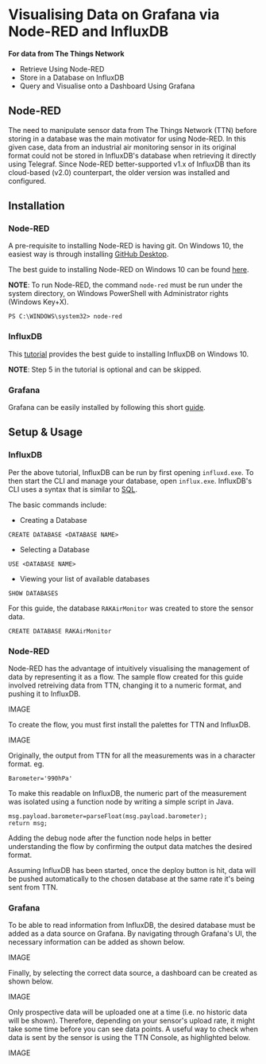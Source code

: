 # Visualising Data on Grafana via Node-RED and InfluxDB
**For data from The Things Network**
- Retrieve Using Node-RED
- Store in a Database on InfluxDB
- Query and Visualise onto a Dashboard Using Grafana
## Node-RED
The need to manipulate sensor data from The Things Network (TTN) before storing in a database was the main motivator for using Node-RED. In this given case, data from an industrial air monitoring sensor in its original format could not be stored in InfluxDB's database when retrieving it directly using Telegraf. Since Node-RED better-supported v1.x of InfluxDB than its cloud-based (v2.0) counterpart, the older version was installed and configured. 
## Installation
### Node-RED
A pre-requisite to installing Node-RED is having git. On Windows 10, the easiest way is through installing [GitHub Desktop](https://desktop.github.com/). 
 
The best guide to installing Node-RED on Windows 10 can be found [here](https://nodered.org/docs/getting-started/windows).

**NOTE**: To run Node-RED, the command `node-red` must be run under the system directory, on Windows PowerShell with Administrator rights (Windows Key+X). 
```
PS C:\WINDOWS\system32> node-red
```
### InfluxDB
This [tutorial](https://www.qamilestone.com/post/steps-to-setup-influxdb-on-windows) provides the best guide to installing InfluxDB on Windows 10. 

**NOTE**: Step 5 in the tutorial is optional and can be skipped. 
### Grafana 
Grafana can be easily installed by following this short [guide](https://grafana.com/docs/grafana/latest/installation/windows/). 

## Setup & Usage
### InfluxDB
Per the above tutorial, InfluxDB can be run by first opening `influxd.exe`. To then start the CLI and manage your database, open `influx.exe`. InfluxDB's CLI uses a syntax that is similar to [SQL](https://www.w3schools.com/sql/). 

The basic commands include: 
- Creating a Database
```
CREATE DATABASE <DATABASE NAME>
```
- Selecting a Database 
```
USE <DATABASE NAME>
```
- Viewing your list of available databases
```
SHOW DATABASES
```
For this guide, the database `RAKAirMonitor` was created to store the sensor data. 
```
CREATE DATABASE RAKAirMonitor
```
### Node-RED
Node-RED has the advantage of intuitively visualising the management of data by representing it as a flow. The sample flow created for this guide involved retreiving data from TTN, changing it to a numeric format, and pushing it to InfluxDB. 

IMAGE

To create the flow, you must first install the palettes for TTN and InfluxDB.

IMAGE

Originally, the output from TTN for all the measurements was in a character format. eg.
```
Barometer='990hPa'
```
To make this readable on InfluxDB, the numeric part of the measurement was isolated using a function node by writing a simple script in Java.
```
msg.payload.barometer=parseFloat(msg.payload.barometer);
return msg;
``` 
Adding the debug node after the function node helps in better understanding the flow by confirming the output data matches the desired format. 

Assuming InfluxDB has been started, once the deploy button is hit, data will be pushed automatically to the chosen database at the same rate it's being sent from TTN.   
### Grafana
To be able to read information from InfluxDB, the desired database must be added as a data source on Grafana. By navigating through Grafana's UI, the necessary information can be added as shown below.

IMAGE

Finally, by selecting the correct data source, a dashboard can be created as shown below. 

IMAGE

Only prospective data will be uploaded one at a time (i.e. no historic data will be shown). Therefore, depending on your sensor's upload rate, it might take some time before you can see data points. A useful way to check when data is sent by the sensor is using the TTN Console, as highlighted below. 

IMAGE
